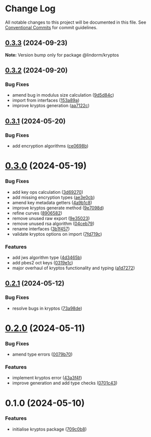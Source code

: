 # Change Log

All notable changes to this project will be documented in this file.
See [Conventional Commits](https://conventionalcommits.org) for commit guidelines.

## [0.3.3](https://github.com/lindorm-io/monorepo/compare/@lindorm/kryptos@0.3.2...@lindorm/kryptos@0.3.3) (2024-09-23)

**Note:** Version bump only for package @lindorm/kryptos

## [0.3.2](https://github.com/lindorm-io/monorepo/compare/@lindorm/kryptos@0.3.1...@lindorm/kryptos@0.3.2) (2024-09-20)

### Bug Fixes

- amend bug in modulus size calculation ([9d5d84c](https://github.com/lindorm-io/monorepo/commit/9d5d84c2790f2a941c963fd6bdeb58870d01c6c1))
- import from interfaces ([153a89a](https://github.com/lindorm-io/monorepo/commit/153a89ae3ca0ff9731fe1b69108b6c0649d497f6))
- improve kryptos generation ([aa7122c](https://github.com/lindorm-io/monorepo/commit/aa7122c2c1a0e29afc3e5a48d2b8a735a4a9b09b))

## [0.3.1](https://github.com/lindorm-io/monorepo/compare/@lindorm/kryptos@0.3.0...@lindorm/kryptos@0.3.1) (2024-05-20)

### Bug Fixes

- add encryption algorithms ([ce0698b](https://github.com/lindorm-io/monorepo/commit/ce0698b73c596ec1f414c9ad5c53375a639c3429))

# [0.3.0](https://github.com/lindorm-io/monorepo/compare/@lindorm/kryptos@0.2.1...@lindorm/kryptos@0.3.0) (2024-05-19)

### Bug Fixes

- add key ops calculation ([3d69270](https://github.com/lindorm-io/monorepo/commit/3d692701834207a322929f57f2b5884ced9ebdd1))
- add missing encryption types ([ae3e0cb](https://github.com/lindorm-io/monorepo/commit/ae3e0cba7cb0cd9efb20859f385a523f2824903d))
- amend key metadata getters ([4a9b1c8](https://github.com/lindorm-io/monorepo/commit/4a9b1c8df2d3ad897056d9cdf2cf428d733a2c13))
- improve kryptos generate method ([9e7098d](https://github.com/lindorm-io/monorepo/commit/9e7098d4b219b11140e28e554ffd573204772249))
- refine curves ([8906582](https://github.com/lindorm-io/monorepo/commit/8906582ab2fd241928c74150b07650efb04981ee))
- remove unused raw export ([9e35023](https://github.com/lindorm-io/monorepo/commit/9e350233c424ddf70705a1187f1412454406ad21))
- remove unused rsa algorithm ([04ceb79](https://github.com/lindorm-io/monorepo/commit/04ceb79842dafbb8e00dfb8c32c3c34dd9e3d118))
- rename interfaces ([3b1f457](https://github.com/lindorm-io/monorepo/commit/3b1f45736f88b8c2d4481cbeca6da87bf8443bde))
- validate kryptos options on import ([7fd719c](https://github.com/lindorm-io/monorepo/commit/7fd719c0d76072f62a55bc444c8b33d70163a8c0))

### Features

- add jws algorithm type ([4d3465b](https://github.com/lindorm-io/monorepo/commit/4d3465b91b6d9c65fcee6b85bc5714014a2da01c))
- add pbes2 oct keys ([0319e1c](https://github.com/lindorm-io/monorepo/commit/0319e1cac3f989d8463e2d0438e126e5a8fcf743))
- major overhaul of kryptos functionality and typing ([a1d7272](https://github.com/lindorm-io/monorepo/commit/a1d7272e34ec0285c03857c9a5a2149ce83b75ce))

## [0.2.1](https://github.com/lindorm-io/monorepo/compare/@lindorm/kryptos@0.2.0...@lindorm/kryptos@0.2.1) (2024-05-12)

### Bug Fixes

- resolve bugs in kryptos ([73a98de](https://github.com/lindorm-io/monorepo/commit/73a98de215e7432acef1c9e60d0cd7b0631ae711))

# [0.2.0](https://github.com/lindorm-io/monorepo/compare/@lindorm/kryptos@0.1.0...@lindorm/kryptos@0.2.0) (2024-05-11)

### Bug Fixes

- amend type errors ([0079b70](https://github.com/lindorm-io/monorepo/commit/0079b708dc95137a0703c15595e78f25cc2ec37f))

### Features

- implement kryptos error ([43a3f4f](https://github.com/lindorm-io/monorepo/commit/43a3f4f52eeda8ef3ec15c7386e8a6a8f52ef282))
- improve generation and add type checks ([0701c43](https://github.com/lindorm-io/monorepo/commit/0701c43ba67f06f2b2a6284c362a0d8ec3363834))

# 0.1.0 (2024-05-10)

### Features

- initialise kryptos package ([709c0b8](https://github.com/lindorm-io/monorepo/commit/709c0b84b3207a3d61aaac4a3ca0ebd8ce80e729))
